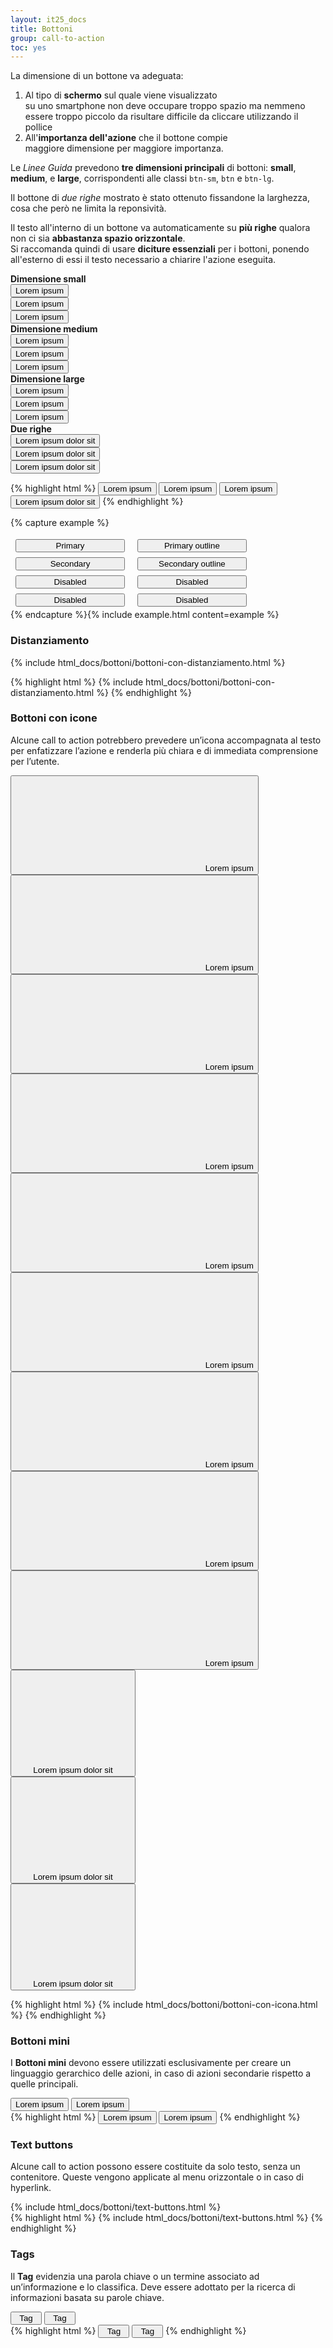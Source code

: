 ```yaml
---
layout: it25_docs
title: Bottoni
group: call-to-action
toc: yes
---
```


<style>
.it25-btn-example .btn {
  margin: 4px 8px;
  width: 175px;
}
</style>

La dimensione di un bottone va adeguata:

1. Al tipo di **schermo** sul quale viene visualizzato  
   su uno smartphone non deve occupare troppo spazio ma nemmeno essere troppo piccolo da risultare difficile da cliccare utilizzando il pollice
2. All'**importanza dell'azione** che il bottone compie  
   maggiore dimensione per maggiore importanza.

Le _Linee Guida_ prevedono **tre dimensioni principali** di bottoni: **small**, **medium**, e **large**, corrispondenti alle classi `btn-sm`, `btn` e `btn-lg`.

Il bottone di _due righe_ mostrato è stato ottenuto fissandone la larghezza, cosa che però ne limita la reponsività.

Il testo all'interno di un bottone va automaticamente su **più righe** qualora non ci sia **abbastanza spazio orizzontale**.  
Si raccomanda quindi di usare **diciture essenziali** per i bottoni, ponendo all'esterno di essi il testo necessario a chiarire l'azione eseguita.

<div class="bd-example">
  <div class="container-fluid">
    <div class="row my-3">
      <div class="col-3">
        <strong>Dimensione small</strong>
      </div>
      <div class="col-3 text-center">
        <button type="button" class="btn btn-primary btn-sm">Lorem ipsum</button>
      </div>
       <div class="col-3 text-center">
        <button type="button" class="btn btn-outline-primary btn-sm">Lorem ipsum</button>
      </div>
       <div class="col-3 text-center">
        <button type="button" class="btn btn-secondary btn-sm">Lorem ipsum</button>
      </div>
    </div>
    <div class="row my-3">
      <div class="col-3">
        <strong>Dimensione medium</strong>
      </div>
      <div class="col-3 text-center">
        <button type="button" class="btn btn-primary btn">Lorem ipsum</button>
      </div>
       <div class="col-3 text-center">
        <button type="button" class="btn btn-outline-primary btn">Lorem ipsum</button>
      </div>
       <div class="col-3 text-center">
        <button type="button" class="btn btn-secondary btn">Lorem ipsum</button>
      </div>
    </div>
    <div class="row my-3">
      <div class="col-3">
        <strong>Dimensione large</strong>
      </div>
      <div class="col-3 text-center">
        <button type="button" class="btn btn-primary btn-lg">Lorem ipsum</button>
      </div>
        <div class="col-3 text-center">
        <button type="button" class="btn btn-outline-primary btn-lg">Lorem ipsum</button>
      </div>
        <div class="col-3 text-center">
        <button type="button" class="btn btn-secondary btn-lg">Lorem ipsum</button>
      </div>
    </div>
    <div class="row my-3">
      <div class="col-3">
        <strong>Due righe</strong>
      </div>
      <div class="col-3 text-center">
        <button type="button" class="btn btn-primary btn-lg" style="max-width: 160px;">Lorem ipsum dolor sit</button>
      </div>
       <div class="col-3 text-center">
        <button type="button" class="btn btn-outline-primary btn-lg" style="max-width: 160px;">Lorem ipsum dolor sit</button>
      </div>
       <div class="col-3 text-center">
        <button type="button" class="btn btn-secondary btn-lg" style="max-width: 160px;">Lorem ipsum dolor sit</button>
      </div>
    </div>
  </div>
</div>

{% highlight html %}
<button type="button" class="btn btn-primary btn-sm">Lorem ipsum</button>
<button type="button" class="btn btn-primary btn">Lorem ipsum</button>
<button type="button" class="btn btn-primary btn-lg">Lorem ipsum</button>
<button type="button" class="btn btn-primary btn-lg" style="max-width: 160px;">Lorem ipsum dolor sit</button>
{% endhighlight %}

{% capture example %}

<div class="it25-btn-example">
  <button type="button" class="btn btn-primary">Primary</button>
  <button type="button" class="btn btn-outline-primary">Primary outline</button>
  <button type="button" class="btn btn-secondary">Secondary</button>
  <button type="button" class="btn btn-outline-secondary">Secondary outline</button>
</div>
<div class="it25-btn-example">
<button type="button" class="btn btn-primary disabled">Disabled</button>
<button type="button" class="btn btn-outline-primary disabled">Disabled</button>
<button type="button" class="btn btn-secondary disabled">Disabled</button>
<button type="button" class="btn btn-outline-secondary disabled">Disabled</button>
</div>
{% endcapture %}{% include example.html content=example %}

### Distanziamento

<div class="bd-example">
{% include html_docs/bottoni/bottoni-con-distanziamento.html %}
</div>

{% highlight html %}
{% include html_docs/bottoni/bottoni-con-distanziamento.html %}
{% endhighlight %}

### Bottoni con icone

Alcune call to action potrebbero prevedere un’icona accompagnata al testo per enfatizzare l’azione e renderla più chiara e di immediata comprensione per l’utente.

<div class="bd-example">
  <div class="container-fluid">
    <div class="row my-3">   
      <div class="col-4 text-center">
        <button type="button" class="btn btn-primary btn-sm btn-icon">
          <svg class="icon icon-white">
            <use xlink:href="{{ site.baseurl }}/dist/svg/sprites.svg#it-check-circle"></use>
          </svg>
        <span class="text-start">Lorem ipsum</span>      
        </button>
      </div>
       <div class="col-4 text-center">
        <button type="button" class="btn btn-outline-primary btn-sm btn-icon">
         <svg class="icon icon-primary">
            <use xlink:href="{{ site.baseurl }}/dist/svg/sprites.svg#it-check-circle"></use>
          </svg>
         <span class="text-start">Lorem ipsum</span>       
        </button>
      </div>
       <div class="col-4 text-center">
        <button type="button" class="btn btn-secondary btn-sm btn-icon">
         <svg class="icon icon-white">
            <use xlink:href="{{ site.baseurl }}/dist/svg/sprites.svg#it-check-circle"></use>
          </svg>
         <span class="text-start">Lorem ipsum</span>
        </button>
      </div>
    </div>
    <div class="row my-3">     
      <div class="col-4 text-center">
        <button type="button" class="btn btn-primary btn-icon">
         <svg class="icon icon-white">
            <use xlink:href="{{ site.baseurl }}/dist/svg/sprites.svg#it-check-circle"></use>
          </svg>
         <span class="text-start">Lorem ipsum</span>
        </button>
      </div>
       <div class="col-4 text-center">
        <button type="button" class="btn btn-outline-primary btn-icon">
         <svg class="icon icon-primary">
            <use xlink:href="{{ site.baseurl }}/dist/svg/sprites.svg#it-check-circle"></use>
          </svg>
         <span class="text-start">Lorem ipsum</span>
        </button>
      </div>
       <div class="col-4 text-center">
        <button type="button" class="btn btn-secondary btn-icon">
         <svg class="icon icon-white">
            <use xlink:href="{{ site.baseurl }}/dist/svg/sprites.svg#it-check-circle"></use>
          </svg>
         <span class="text-start">Lorem ipsum</span>
        </button>
      </div>
    </div>
    <div class="row my-3">     
      <div class="col-4 text-center">
        <button type="button" class="btn btn-primary btn-lg btn-icon">
          <svg class="icon icon-white">
            <use xlink:href="{{ site.baseurl }}/dist/svg/sprites.svg#it-check-circle"></use>
          </svg>
         <span class="text-start">Lorem ipsum</span>
        </button>
      </div>
        <div class="col-4 text-center">
        <button type="button" class="btn btn-outline-primary btn-lg btn-icon">
        <svg class="icon icon-primary">
            <use xlink:href="{{ site.baseurl }}/dist/svg/sprites.svg#it-check-circle"></use>
          </svg>
         <span class="text-start">Lorem ipsum</span>
        </button>
      </div>
        <div class="col-4 text-center">
        <button type="button" class="btn btn-secondary btn-lg btn-icon">
        <svg class="icon icon-white">
            <use xlink:href="{{ site.baseurl }}/dist/svg/sprites.svg#it-check-circle"></use>
          </svg>
         <span class="text-start">Lorem ipsum</span>
        </button>
      </div>
    </div>
    <div class="row my-3">    
      <div class="col-4 text-center">
        <button type="button" class="btn btn-primary btn-lg btn-icon" style="max-width: 200px;">
        <svg class="icon icon-lg icon-white">
            <use xlink:href="{{ site.baseurl }}/dist/svg/sprites.svg#it-check-circle"></use>
          </svg>
         <span class="text-start">Lorem ipsum dolor sit</span>
        </button>
      </div>
       <div class="col-4 text-center">
        <button type="button" class="btn btn-outline-primary btn-lg btn-icon" style="max-width: 200px;">
        <svg class="icon icon-lg icon-primary">
            <use xlink:href="{{ site.baseurl }}/dist/svg/sprites.svg#it-check-circle"></use>
          </svg>
         <span class="text-start">Lorem ipsum dolor sit</span>
        </button>
      </div>
       <div class="col-4 text-center">
        <button type="button" class="btn btn-secondary btn-lg btn-icon" style="max-width: 200px;">
        <svg class="icon icon-lg icon-white">
            <use xlink:href="{{ site.baseurl }}/dist/svg/sprites.svg#it-check-circle"></use>
          </svg>
         <span class="text-start">Lorem ipsum dolor sit</span>
        </button>
      </div>
    </div>
  </div>
</div>

{% highlight html %}
{% include html_docs/bottoni/bottoni-con-icona.html %}
{% endhighlight %}

### Bottoni mini

I **Bottoni mini** devono essere utilizzati esclusivamente per creare un linguaggio gerarchico delle azioni, in caso di azioni secondarie rispetto a quelle principali.

<div class="bd-example">
  <div class="container-fluid">
    <div class="row my-3">
      <div class="col">
       <button type="button" class="btn btn-primary btn-xs btn-me">Lorem ipsum</button>
        <button type="button" class="btn btn-outline-primary  btn-xs btn-me">Lorem ipsum</button>
      </div>             
    </div>
  </div>
</div>
{% highlight html %}
   <button type="button" class="btn btn-primary btn-xs btn-me">Lorem ipsum</button>
    <button type="button" class="btn btn-outline-primary  btn-xs btn-me">Lorem ipsum</button>
{% endhighlight %}

### Text buttons

Alcune call to action possono essere costituite da solo testo, senza un contenitore. Queste vengono applicate al menu orizzontale o in caso di hyperlink.

<div class="bd-example">
 {% include html_docs/bottoni/text-buttons.html %}
</div>
{% highlight html %}
 {% include html_docs/bottoni/text-buttons.html %}
{% endhighlight %}

### Tags

Il **Tag** evidenzia una parola chiave o un termine associato ad un’informazione e lo classifica. Deve essere adottato per la ricerca di informazioni basata su parole chiave.

<div class="bd-example">
  <div class="container-fluid">
    <div class="row my-3">
      <div class="col">
       <button type="button" class="btn btn-primary btn-tag" style="min-width:50px">Tag</button>
        <button type="button" class="btn btn-outline-primary btn-tag" style="min-width:50px">Tag</button>
      </div>             
    </div>
  </div>
</div>
{% highlight html %}
   <button type="button" class="btn btn-primary btn-tag" style="min-width:50px">Tag</button>
    <button type="button" class="btn btn-outline-primary btn-tag" style="min-width:50px">Tag</button>
{% endhighlight %}
<!-- ## Gerarchia

1. Bottone Primario
   Una videata dovrebbe contenere un **unico** bottone primario, che va utilizzato per richiamare l'attenzione dell'utente sull'**azione principale** da compiere, quella che costituisce lo lo scopo della videata stessa.

2. Bottone Outline
   Può essere utilizzato per:

- la **negazione** dell'azione stessa (es. _Annulla_ o _Torna Indietro_)
- un'**azione complementare** come l'aggiunta di dati prima di procedere
- la richiesta di ulteriori informazioni (il classico bottone _Per saperne di più_).

3. Bottoni Secondari
   Servono per eseguire azioni secondarie e normalmente non necessarie (es. la configurazione di speciali opzioni).

{% capture example %}

<div class="it25-btn-example">
  <button type="button" class="btn btn-primary">Primary</button>
  <button type="button" class="btn btn-outline-primary">Primary outline</button>
  <button type="button" class="btn btn-secondary">Secondary</button>
  <button type="button" class="btn btn-outline-secondary">Secondary outline</button>
</div>
<div class="it25-btn-example">
<button type="button" class="btn btn-primary disabled">Disabled</button>
<button type="button" class="btn btn-outline-primary disabled">Disabled</button>
<button type="button" class="btn btn-secondary disabled">Disabled</button>
<button type="button" class="btn btn-outline-secondary disabled">Disabled</button>
</div>
{% endcapture %}{% include example.html content=example %}

{% capture callout %}

#### <svg class="icon icon-warning icon-lg"><use xlink:href="{{ site.baseurl }}/dist/svg/sprites.svg#it-warning-circle"></use></svg> Larghezza dei bottoni

Nell'esempio qui sopra la larghezza dei bottoni è stata fissata a 175 pixel con la classe `it25-btn-example`.
Tale classe **NON VA UTILIZZATA**: è stata creata solo per questioni di simmetria di questo specifico caso.
Normalmente la larghezza del bottone è **determinata dalla lunghezza della _label_** che contiene (oltre che dal _padding_).
{% endcapture %}{% include callout.html content=callout type="warning" %}

## Posizione

I bottoni devono essere posizionati dove l'**utente** si aspetta di trovarli.

- I pulsanti di **Conferma**, **Annulla**, **Torna Indietro** vanno posti **in fondo alla pagina** perché l'utente deve leggere tutto il contenuto della pagina prima di decidere di premere l'uno o l'altro.
- I pulsanti di richiesta **informazioni** o di inserimento di ulteriori **opzioni** è bene siano **vicini ai dati** cui quelle informazioni si riferiscono o che quelle opzioni vanno ad integrare.

## Bottoni speciali

### Danger

Può essere utilizzato solo per azioni che comportano la **cancellazione non reversibile di dati**, per indurre l'utente a riflettere prima di premerlo.
{% capture example %}

<div class="it25-btn-example">
  <button type="button" class="btn btn-danger">Danger</button>
  <button type="button" class="btn btn-danger disabled">Disabled</button>
  <button type="button" class="btn btn-outline-danger">Danger outline</button>
  <button type="button" class="btn btn-outline-danger disabled">Disabled</button>
</div>
{% endcapture %}{% include example.html content=example %}

### Mini-button

Esiste anche la classe `btn-xs` per creare bottoni di dimensioni molto piccole.
**Da utilizzare con attenzione**, in quanto può rendere il bottone difficile da premere con le dita su smartphone.

{% capture example %}
<button type="button" class="btn btn-primary btn-xs">Primary</button>
<button type="button" class="btn btn-outline-primary btn-xs">Outline</button>
{% endcapture %}{% include example.html content=example %}

### Tag

**Da utilizzare con attenzione**, per il motivo di cui sopra, anche il bottone arrotondato di minime dimensioni ottenibile con la classe `btn-tag`.

{% capture example %}
<button type="button" class="btn btn-primary btn-tag">Tag</button>
<button type="button" class="btn btn-outline-primary btn-tag">Tag</button>
{% endcapture %}{% include example.html content=example %}

## Bottoni con icona

<div class="bd-example">
  <div class="container-fluid">
    <div class="row my-3">
      <div class="col-4">
        <strong>Small</strong>
      </div>
      <div class="col-4">
        <strong>Medium</strong>
      </div>
      <div class="col-4">
        <strong>Large</strong>
      </div>
    </div>
    <div class="row my-3">
      <div class="col-4">
        <button class="btn btn-primary btn-sm btn-icon">
          <span>Primary</span>
          <svg class="icon icon-white">
            <use xlink:href="{{ site.baseurl }}/dist/svg/sprites.svg#it-check-circle"></use>
          </svg>
        </button>
      </div>
        <div class="col-4">
        <button class="btn btn-primary btn-icon">
          <span>Primary</span>
          <svg class="icon icon-white">
            <use xlink:href="{{ site.baseurl }}/dist/svg/sprites.svg#it-check-circle"></use>
          </svg>
        </button>
      </div>
      <div class="col-4">
        <button class="btn btn-primary btn-lg btn-icon">
          <span>Primary</span>
          <svg class="icon icon-white">
            <use xlink:href="{{ site.baseurl }}/dist/svg/sprites.svg#it-check-circle"></use>
          </svg>
        </button>
      </div>
    </div>
    <div class="row my-3">
      <div class="col-4">
        <button class="btn btn-outline-primary btn-sm btn-icon">
          <span>Outline</span>
          <svg class="icon icon-primary">
            <use xlink:href="{{ site.baseurl }}/dist/svg/sprites.svg#it-check-circle"></use>
          </svg>
        </button>
      </div>
        <div class="col-4">
        <button class="btn btn-outline-primary btn-icon">
          <span>Outline</span>
          <svg class="icon icon-primary">
            <use xlink:href="{{ site.baseurl }}/dist/svg/sprites.svg#it-check-circle"></use>
          </svg>
        </button>
      </div>
      <div class="col-4">
        <button class="btn btn-outline-primary btn-lg btn-icon">
          <span>Outline</span>
          <svg class="icon icon-primary">
            <use xlink:href="{{ site.baseurl }}/dist/svg/sprites.svg#it-check-circle"></use>
          </svg>
        </button>
      </div>
    </div>
  </div>
</div>

{% highlight html %}
<button class="btn btn-primary btn-sm btn-icon">
<span>Primary</span>
<svg class="icon icon-white">
<use xlink:href="{{ site.baseurl }}/dist/svg/sprites.svg#it-check-circle"></use>
</svg>
</button>
<button class="btn btn-primary btn-icon">
<span>Primary</span>
<svg class="icon icon-white">
<use xlink:href="{{ site.baseurl }}/dist/svg/sprites.svg#it-check-circle"></use>
</svg>
</button>
<button class="btn btn-primary btn-lg btn-icon">
<span>Primary</span>
<svg class="icon icon-white">
<use xlink:href="{{ site.baseurl }}/dist/svg/sprites.svg#it-check-circle"></use>
</svg>
</button>

<button class="btn btn-outline-primary btn-sm btn-icon">
  <span>Outline</span>
  <svg class="icon icon-primary">
    <use xlink:href="{{ site.baseurl }}/dist/svg/sprites.svg#it-check-circle"></use>
  </svg>
</button>
<button class="btn btn-outline-primary btn-icon">
  <span>Outline</span>
  <svg class="icon icon-primary">
    <use xlink:href="{{ site.baseurl }}/dist/svg/sprites.svg#it-check-circle"></use>
  </svg>
</button>
<button class="btn btn-outline-primary btn-lg btn-icon">
  <span>Outline</span>
  <svg class="icon icon-primary">
    <use xlink:href="{{ site.baseurl }}/dist/svg/sprites.svg#it-check-circle"></use>
  </svg>
</button>
{% endhighlight %}

{% capture callout %}

#### <svg class="icon icon-warning icon-lg"><use xlink:href="{{ site.baseurl }}/dist/svg/sprites.svg#it-warning-circle"></use></svg> Testo del bottone

La _dicitura_, **nel bottone con icona**, **deve sempre essere compresa in un tag `span`**, per far sì che venga applicata la corretta distanza tra testo e icona del bottone.
{% endcapture %}{% include callout.html content=callout type="warning" %}

### Icona a sinistra

<div class="bd-example">
  <div class="container-fluid">
    <div class="row my-3">
      <div class="col-4">
        <button class="btn btn-primary btn-sm btn-icon">
          <svg class="icon icon-white">
            <use xlink:href="{{ site.baseurl }}/dist/svg/sprites.svg#it-check-circle"></use>
          </svg>
          <span>Primary</span>
        </button>
      </div>
        <div class="col-4">
        <button class="btn btn-primary btn-icon">
          <svg class="icon icon-white">
            <use xlink:href="{{ site.baseurl }}/dist/svg/sprites.svg#it-check-circle"></use>
          </svg>
          <span>Primary</span>
        </button>
      </div>
      <div class="col-4">
        <button class="btn btn-primary btn-lg btn-icon">
          <svg class="icon icon-white">
            <use xlink:href="{{ site.baseurl }}/dist/svg/sprites.svg#it-check-circle"></use>
          </svg>
          <span>Primary</span>
        </button>
      </div>
    </div>
    <div class="row my-3">
      <div class="col-4">
        <button class="btn btn-outline-primary btn-sm btn-icon">
          <svg class="icon icon-primary">
            <use xlink:href="{{ site.baseurl }}/dist/svg/sprites.svg#it-check-circle"></use>
          </svg>
          <span>Outline</span>
        </button>
      </div>
        <div class="col-4">
        <button class="btn btn-outline-primary btn-icon">
          <svg class="icon icon-primary">
            <use xlink:href="{{ site.baseurl }}/dist/svg/sprites.svg#it-check-circle"></use>
          </svg>
          <span>Outline</span>
        </button>
      </div>
      <div class="col-4">
        <button class="btn btn-outline-primary btn-lg btn-icon">
          <svg class="icon icon-primary">
            <use xlink:href="{{ site.baseurl }}/dist/svg/sprites.svg#it-check-circle"></use>
          </svg>
          <span>Outline</span>
        </button>
      </div>
    </div>
  </div>
</div>

{% highlight html %}
<button class="btn btn-primary btn-sm btn-icon">
<svg class="icon icon-white">
<use xlink:href="{{ site.baseurl }}/dist/svg/sprites.svg#it-check-circle"></use>
</svg>
<span>Primary</span>
</button>
<button class="btn btn-primary btn-icon">
<svg class="icon icon-white">
<use xlink:href="{{ site.baseurl }}/dist/svg/sprites.svg#it-check-circle"></use>
</svg>
<span>Primary</span>
</button>
<button class="btn btn-primary btn-lg btn-icon">
<svg class="icon icon-white">
<use xlink:href="{{ site.baseurl }}/dist/svg/sprites.svg#it-check-circle"></use>
</svg>
<span>Primary</span>
</button>

<button class="btn btn-outline-primary btn-sm btn-icon">
  <svg class="icon icon-primary">
    <use xlink:href="{{ site.baseurl }}/dist/svg/sprites.svg#it-check-circle"></use>
  </svg>
  <span>Outline</span>
</button>
<button class="btn btn-outline-primary btn-icon">
  <svg class="icon icon-primary">
    <use xlink:href="{{ site.baseurl }}/dist/svg/sprites.svg#it-check-circle"></use>
  </svg>
  <span>Outline</span>
</button>
<button class="btn btn-outline-primary btn-lg btn-icon">
  <svg class="icon icon-primary">
    <use xlink:href="{{ site.baseurl }}/dist/svg/sprites.svg#it-check-circle"></use>
  </svg>
  <span>Outline</span>
</button>
{% endhighlight %}

{% capture callout %}

#### <svg class="icon icon-info icon-lg"><use xlink:href="{{ site.baseurl }}/dist/svg/sprites.svg#it-info-circle"></use></svg> Riferimenti

Il contenuto di questa pagina si riferisce ai seguenti punti della {{ site.data.short.dt }}:

- **[Bottoni]({{ site.baseurl }}/docs/componenti/bottoni/)**
  {% endcapture %}{% include callout.html content=callout type="info" %} -->
